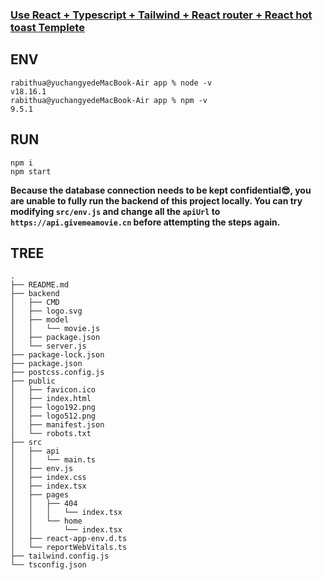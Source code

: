 ### [Use React + Typescript + Tailwind + React router + React hot toast Templete](https://github.com/Rabithua/React-Templates/tree/React-Typescript-Tailwind-ReactRouter-ReactHotToast)

## ENV
```
rabithua@yuchangyedeMacBook-Air app % node -v
v18.16.1
rabithua@yuchangyedeMacBook-Air app % npm -v
9.5.1
```

## RUN
```
npm i
npm start
```
**Because the database connection needs to be kept confidential😎, you are unable to fully run the backend of this project locally. You can try modifying `src/env.js` and change all the `apiUrl` to `https://api.givemeamovie.cn` before attempting the steps again.**

## TREE

```
.
├── README.md
├── backend
│   ├── CMD
│   ├── logo.svg
│   ├── model
│   │   └── movie.js
│   ├── package.json
│   └── server.js
├── package-lock.json
├── package.json
├── postcss.config.js
├── public
│   ├── favicon.ico
│   ├── index.html
│   ├── logo192.png
│   ├── logo512.png
│   ├── manifest.json
│   └── robots.txt
├── src
│   ├── api
│   │   └── main.ts
│   ├── env.js
│   ├── index.css
│   ├── index.tsx
│   ├── pages
│   │   ├── 404
│   │   │   └── index.tsx
│   │   └── home
│   │       └── index.tsx
│   ├── react-app-env.d.ts
│   └── reportWebVitals.ts
├── tailwind.config.js
└── tsconfig.json
```
